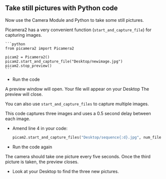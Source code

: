 ## Take still pictures with Python code

Now use the Camera Module and Python to take some still pictures.

Picamera2 has a very convenient function (`start_and_capture_file`) for capturing images. 

    ```python
    from picamera2 import Picamera2

    picam2 = Picamera2()
    picam2.start_and_capture_file("Desktop/newimage.jpg")
    picam2.stop_preview()
    ```

- Run the code

A preview window will open. 
Your file will appear on your Desktop 
The preview will close.

You can also use `start_and_capture_files` to capture multiple images.

This code captures three images and uses a 0.5 second delay between each image. 

- Amend line 4 in your code:

    ```python
    picam2.start_and_capture_files("Desktop/sequence{:d}.jpg", num_files=3, delay=0.5)
    ```

- Run the code again

The camera should take one picture every five seconds. Once the third picture is taken, the preview closes. 

- Look at your Desktop to find the three new pictures.